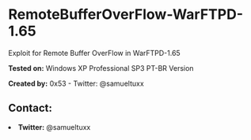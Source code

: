 # RemoteBufferOverFlow-WarFTPD-1.65
<p>Exploit for Remote Buffer OverFlow in WarFTPD-1.65</p>

<p><b>Tested on:</b> Windows XP Professional SP3 PT-BR Version</p>
<p><b>Created by:</b> 0x53 - Twitter: @samueltuxx</p>

<h2>Contact:</h2>
  <p><b><li>Twitter:</b> @samueltuxx</l1></p>
